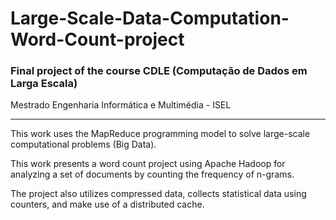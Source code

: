 # Large-Scale-Data-Computation-Word-Count-project

### Final project of the course CDLE (Computação de Dados em Larga Escala)

Mestrado Engenharia Informática e Multimédia - ISEL

---

This work uses the MapReduce programming model to solve large-scale computational problems (Big Data). 

This work presents a word count project using Apache Hadoop for analyzing a set of documents by counting the frequency of n-grams. 

The project also utilizes compressed data, collects statistical data using counters, and make use of a distributed cache.
